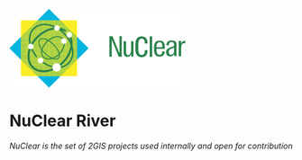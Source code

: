 ![NuClear](/media/nuclear-logo.png)
# NuClear River

_NuClear is the set of 2GIS projects used internally and open for contribution_

